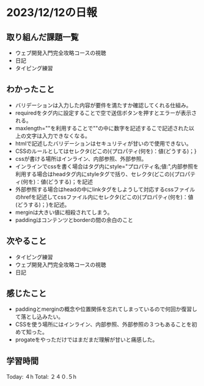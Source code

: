 # 2023/12/12の日報
## 取り組んだ課題一覧
* ウェブ開発入門完全攻略コースの視聴
* 日記
* タイピング練習
## わかったこと
* バリデーションは入力した内容が要件を満たすか確認してくれる仕組み。
* requiredをタグ内に設定することで空で送信ボタンを押すとエラーが表示される。
* maxlength=""を利用することで""の中に数字を記述するこで記述された以上の文字は入力できなくなる。
* htmlで記述したバリデーションはセキュリティが甘いので使用できない。
* CSSのルールとしてはセレクタ(どこの){プロパティ(何を)：値(どうする)；}
* cssが書ける場所はインライン、内部参照、外部参照。
* インラインでcssを書く場合はタグ内にstyle="プロパティ名;値:",内部参照を利用する場合はheadタグ内にstyleタグで括り、セレクタ(どこの){プロパティ(何を)：値(どうする)；を記述
* 外部参照する場合はheadの中にlinkタグをしようして対応するcssファイルのhrefを記述してcssファイル内にセレクタ(どこの){プロパティ(何を)：値(どうする)；}を記述。
* merginは大きい値に相殺されてしまう。
* paddingはコンテンツとborderの間の余白のこと
## 次やること
*  タイピング練習
*  ウェブ開発入門完全攻略コースの視聴
*  日記
## 感じたこと
* paddingとmerginの概念や位置関係を忘れてしまっているので何回か復習して落とし込みたい。
* CSSを使う場所にはインライン、内部参照、外部参照の３つもあることを初めて知った。
* progateをやっただけではまだまだ理解が甘いと痛感した。
## 学習時間
Today: ４h
Total: ２４０.５h
